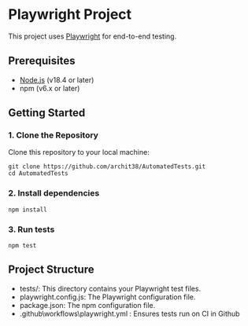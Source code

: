 # Playwright Project

This project uses [Playwright](https://playwright.dev/) for end-to-end testing.

## Prerequisites

- [Node.js](https://nodejs.org/) (v18.4 or later)
- npm (v6.x or later)

## Getting Started

### 1. Clone the Repository

Clone this repository to your local machine:

```
git clone https://github.com/archit38/AutomatedTests.git
cd AutomatedTests
```

### 2. Install dependencies

```
npm install
```

### 3. Run tests

```
npm test
```
## Project Structure

- tests/: This directory contains your Playwright test files.
- playwright.config.js: The Playwright configuration file.
- package.json: The npm configuration file.
- .github\workflows\playwright.yml : Ensures tests run on CI in Github


